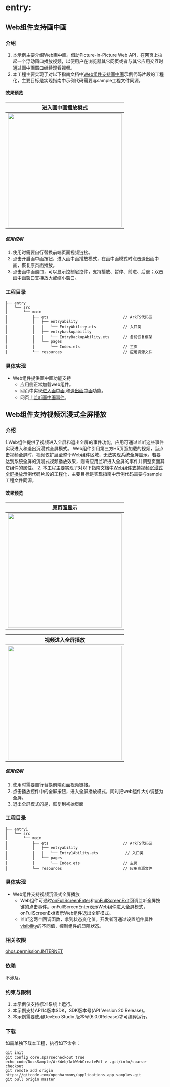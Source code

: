 # entry:
## Web组件支持画中画

### 介绍

1. 本示例主要介绍Web画中画。借助Picture-in-Picture Web API，在网页上拉起一个浮动窗口播放视频，以便用户在浏览器其它网页或者与其它应用交互时通过画中画窗口继续观看视频。
2. 本工程主要实现了对以下指南文档中[Web组件支持画中画](https://gitcode.com/openharmony/docs/blob/master/zh-cn/application-dev/web/web-picture-in-picture.md)示例代码片段的工程化，主要目标是实现指南中示例代码需要与sample工程文件同源。

#### 效果预览

| 进入画中画播放模式                                                        |
|------------------------------------------------------------------|
| <img src="./screenshots/webPictureInPicture.png" width="360;" /> |

##### 使用说明

1. 使用时需要自行替换前端页面视频链接。
2. 点击开启画中画按钮，进入画中画播放模式，在画中画模式时点击退出画中画，恢复原页面播放。
3. 点击画中画窗口，可以显示控制层控件，支持播放、暂停、前进、后退；双击画中画窗口支持放大或缩小窗口。

### 工程目录

```
├── entry
│   └── src
│       └── main
│           ├── ets                                 // ArkTS代码区
│           │   ├── entryability
│           │   │   └── EntryAbility.ets            // 入口类
│           │   ├── entrybackupability
│           │   │   └── EntryBackupAbility.ets      // 备份恢复框架
│           │   └── pages
│           │       └── Index.ets                   // 主页
│           └── resources                           // 应用资源文件
```

### 具体实现

* Web组件提供画中画功能支持
  * 应用侧正常加载web组件。
  * 网页中实现[进入画中画](https://gitcode.com/openharmony/docs/blob/master/zh-cn/application-dev/web/web-picture-in-picture.md#%E8%BF%9B%E5%85%A5%E7%94%BB%E4%B8%AD%E7%94%BB),和[退出画中画](https://gitcode.com/openharmony/docs/blob/master/zh-cn/application-dev/web/web-picture-in-picture.md#%E9%80%80%E5%87%BA%E7%94%BB%E4%B8%AD%E7%94%BB)功能。
  * 网页上[监听画中画事件](https://gitcode.com/openharmony/docs/blob/master/zh-cn/application-dev/web/web-picture-in-picture.md#%E7%9B%91%E5%90%AC%E7%94%BB%E4%B8%AD%E7%94%BB%E4%BA%8B%E4%BB%B6)。
  
## Web组件支持视频沉浸式全屏播放

### 介绍

1.Web组件提供了视频进入全屏和退出全屏的事件功能，应用可通过监听这些事件实现进入和退出沉浸式全屏模式。
Web组件引用第三方H5页面加载的视频，当点击视频全屏时，视频仅扩展至整个Web组件区域，无法实现系统全屏显示。若要达到系统全屏的沉浸式视频播放效果，则需应用监听进入全屏的事件并调整页面其它组件的属性。
2. 本工程主要实现了对以下指南文档中[Web组件支持视频沉浸式全屏播放](https://gitcode.com/openharmony/docs/blob/master/zh-cn/application-dev/web/web_full_screen.md)示例代码片段的工程化，主要目标是实现指南中示例代码需要与sample工程文件同源。

#### 效果预览

| 原页面显示                                                            |
|------------------------------------------------------------------|
| <img src="./screenshots/web_exit_full_screen.png" width="360;" /> |



| 视频进入全屏播放                                                     |
|--------------------------------------------------------------|
| <img src="./screenshots/web_full_screen.png" width="360;" /> |

##### 使用说明

1. 使用时需要自行替换前端页面视频链接。
2. 点击播放控件中的全屏按钮，进入全屏播放模式，同时把web组件大小调整为全屏。
3. 退出全屏模式的是，恢复到初始页面
### 工程目录

```
├── entry1
│   └── src
│       └── main
│           ├── ets                                 // ArkTS代码区
│           │   ├── entryability
│           │   │   └── Entry1Ability.ets            // 入口类
│           │   └── pages
│           │       └── Index.ets                   // 主页
│           └── resources                           // 应用资源文件
```

### 具体实现

* Web组件支持视频沉浸式全屏播放
  * Web组件可通过[onFullScreenEnter](https://gitcode.com/openharmony/docs/blob/master/zh-cn/application-dev/reference/apis-arkweb/arkts-basic-components-web-events.md#onfullscreenenter9)和[onFullScreenExit](https://gitcode.com/openharmony/docs/blob/master/zh-cn/application-dev/reference/apis-arkweb/arkts-basic-components-web-events.md#onfullscreenexit9)回调监听全屏按键的点击事件。onFullScreenEnter表示Web组件进入全屏模式，onFullScreenExit表示Web组件退出全屏模式。
  * 监听这两个回调函数，拿到状态变化值。开发者可通过设置组件属性[visibility](https://gitcode.com/openharmony/docs/blob/master/zh-cn/application-dev/reference/apis-arkui/arkui-ts/ts-universal-attributes-visibility.md#visibility)的不同值，控制组件的显隐状态。

### 相关权限

[ohos.permission.INTERNET](https://docs.openharmony.cn/pages/v5.0/zh-cn/application-dev/security/AccessToken/permissions-for-all.md#ohospermissioninternet)

### 依赖

不涉及。

### 约束与限制

1. 本示例仅支持标准系统上运行。
2. 本示例支持API14版本SDK，SDK版本号(API Version 20 Release)。
3. 本示例需要使用DevEco Studio 版本号(6.0.0Release)才可编译运行。

### 下载

如需单独下载本工程，执行如下命令：

```
git init
git config core.sparsecheckout true
echo code/DocsSample/ArkWeb/ArkWebCreatePdf > .git/info/sparse-checkout
git remote add origin https://gitcode.com/openharmony/applications_app_samples.git
git pull origin master
```